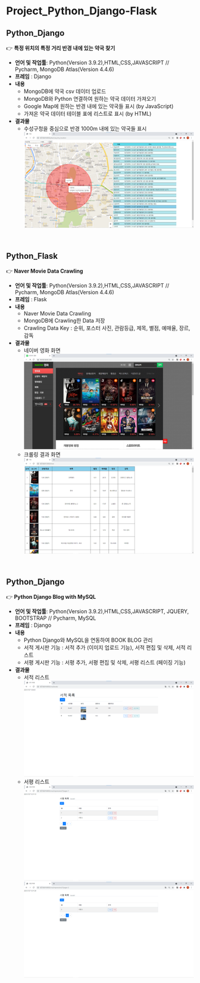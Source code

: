 # Project_Python_Django-Flask

## Python_Django

:point_right: **특정 위치의 특정 거리 반경 내에 있는 약국 찾기**  
- **언어 및 작업툴**: Python(Version 3.9.2),HTML,CSS,JAVASCRIPT // Pycharm, MongoDB Atlas(Version 4.4.6)
- **프레임** : Django
- **내용**
  - MongoDB에 약국 csv 데이터 업로드
  - MongoDB와 Python 연결하여 원하는 약국 데이터 가져오기
  - Google Map에 원하는 반경 내에 있는 약국들 표시 (by JavaScript)
  - 가져온 약국 데이터 테이블 표에 리스트로 표시 (by HTML)
- **결과물**
  - 수성구청을 중심으로 반경 1000m 내에 있는 약국들 표시 
![](/djangoPharmacy_capture.png)
<br>

## Python_Flask

:point_right: **Naver Movie Data Crawling**  
- **언어 및 작업툴**: Python(Version 3.9.2),HTML,CSS,JAVASCRIPT // Pycharm, MongoDB Atlas(Version 4.4.6)
- **프레임** : Flask
- **내용**
  - Naver Movie Data Crawling
  - MongoDB에 Crawling한 Data 저장
  - Crawling Data Key : 순위, 포스터 사진, 관람등급, 제목, 별점, 예매율, 장르, 감독
- **결과물**
  - 네이버 영화 화면
![](/NaverMovie_capture.png)
  - 크롤링 결과 화면
![](/flaskNaverMovie_MongoDB_capture.png)
<br>

## Python_Django

:point_right: **Python Django Blog with MySQL**  
- **언어 및 작업툴**: Python(Version 3.9.2),HTML,CSS,JAVASCRIPT, JQUERY, BOOTSTRAP // Pycharm, MySQL
- **프레임** : Django
- **내용**
  - Python Django와 MySQL을 연동하여 BOOK BLOG 관리
  - 서적 게시판 기능 : 서적 추가 (이미지 업로드 기능), 서적 편집 및 삭제, 서적 리스트
  - 서평 게시판 기능 : 서평 추가, 서평 편집 및 삭제, 서평 리스트 (페이징 기능)
- **결과물**
  - 서적 리스트
![](/mybook_capture5.png)
  - 서평 리스트
![](/mybook_capture9.png)
![](/mybook_capture10.png)
<br>
